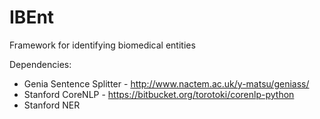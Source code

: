 # IBEnt
Framework for identifying biomedical entities

Dependencies:
- Genia Sentence Splitter - http://www.nactem.ac.uk/y-matsu/geniass/
- Stanford CoreNLP - https://bitbucket.org/torotoki/corenlp-python
- Stanford NER
